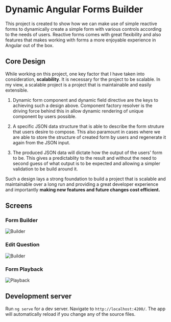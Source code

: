 # Dynamic Angular Forms Builder

This project is created to show how we can make use of simple reactive forms to dynamically create a simple form with various controls according to the needs of users. Reactive forms comes with great flexibility and also features that makes working with forms a more enjoyable experience in Angular out of the box.

## Core Design

While working on this project, one key factor that I have taken into consideration, **scalability**. It is necessary for the project to be scalable. In my view, a scalable project is a project that is maintainable and easily extensible.

1. Dynamic form component and dynamic field directive are the keys to achieving such a design above. Component factory resolver is the driving force behind this in allow dynamic rendering of unique component by users possible.

2. A specific JSON data structure that is able to describe the form struture that users desire to compose. This also paramount in cases where we are able to store the structure of created form by users and regenerate it again from the JSON input.

3. The produced JSON data will dictate how the output of the users' form to be. This gives a predictablity to the result and without the need to second guess of what output is to be expected and allowing a simpler validation to be build around it.

Such a design lays a strong foundation to build a project that is scalable and maintainable over a long run and providing a great developer experience and importantly **making new features and future changes cost efficient.**

## Screens
### Form Builder
![Builder](https://ibb.co/3YRVJLg)
### Edit Question
![Builder](https://ibb.co/024hCrG)
### Form Playback
![Playback](https://ibb.co/j5c5j8S)

## Development server

Run `ng serve` for a dev server. Navigate to `http://localhost:4200/`. The app will automatically reload if you change any of the source files.
